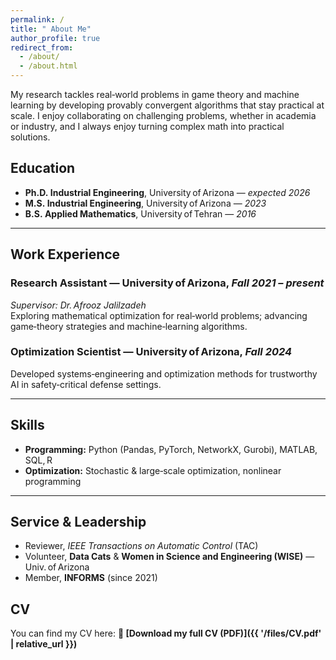 ```yaml
---
permalink: /
title: " About Me"
author_profile: true
redirect_from: 
  - /about/
  - /about.html
---
```


My research tackles real‑world problems in game theory and machine learning by developing
provably convergent algorithms that stay practical at scale. I enjoy collaborating on challenging problems, whether in academia or industry,
and I always enjoy turning complex math into practical solutions.


## Education
- **Ph.D. Industrial Engineering**, University of Arizona — *expected 2026*  
- **M.S. Industrial Engineering**, University of Arizona — *2023*  
- **B.S. Applied Mathematics**, University of Tehran — *2016*

---

## Work Experience  
### Research Assistant — University of Arizona, *Fall 2021 – present*  
*Supervisor: Dr. Afrooz Jalilzadeh*  
Exploring mathematical optimization for real‑world problems; advancing game‑theory strategies and machine‑learning algorithms.

### Optimization Scientist — University of Arizona, *Fall 2024*   
Developed systems‑engineering and optimization methods for trustworthy AI in safety‑critical defense settings.

---

## Skills
- **Programming:** Python (Pandas, PyTorch, NetworkX, Gurobi), MATLAB, SQL, R  
- **Optimization:** Stochastic & large‑scale optimization, nonlinear programming

---

## Service & Leadership
- Reviewer, *IEEE Transactions on Automatic Control* (TAC)  
- Volunteer, **Data Cats** & **Women in Science and Engineering (WISE)** — Univ. of Arizona  
- Member, **INFORMS** (since 2021)

## CV
You can find my CV here: 
**📄 [Download my full CV (PDF)]({{ '/files/CV.pdf' | relative_url }})**
